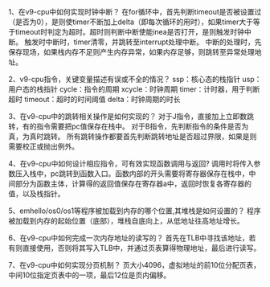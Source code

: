 1、在v9-cpu中如何实现时钟中断？
    在for循环中，首先判断timeout是否被设置过（是否为0），是则使timer不断加上delta（即每次循环的用时），如果timer大于等于timeout时判定为超时。超时则判断中断使能inea是否打开，是则触发时钟中断。
触发时中断时，timer清零，并跳转至interrupt处理中断。
中断的处理时，先保存现场，如果栈内存不足则产生内存异常，如果内存足够，则跳转至异常处理地址。

2、v9-cpu指令，关键变量描述有误或不全的情况？
	ssp：核心态的栈指针
	usp：用户态的栈指针
	cycle：指令的周期
	xcycle：时钟周期
	timer：计时器，用于判断超时
	timeout：超时的时间阈值
	delta：时钟周期的时长

3、在v9-cpu中的跳转相关操作是如何实现的？
	对于J指令，直接加上立即数跳转，有的指令需要把pc值保存在栈中。
	对于B指令，先判断指令的条件是否为真，为真时跳转。
	所有跳转操作都要首先判断跳转地址是否超过界限，如果是则需要校正或抛出例外。

4、在v9-cpu中如何设计相应指令，可有效实现函数调用与返回?
	调用时将传入参数压入栈中，pc跳转到函数入口。函数内部的开头需要将寄存器保存在栈中，中间部分为函数主体，计算得的返回值保存在寄存器a中，返回时恢复各寄存器的值，以及栈指针。

5、emhello/os0/os1等程序被加载到内存的哪个位置,其堆栈是如何设置的？
	程序被加载到内存的起始位置（底部），堆栈自底向上，从低地址往高地址增长。

6、在v9-cpu中如何完成一次内存地址的读写的？
	首先在TLB中寻找该地址，若有则直接使用，否则将其写入TLB中，并通过页表算得物理地址，最后进行读写。

7、在v9-cpu中如何实现分页机制？
	页大小4096，虚拟地址的前10位分配页表，中间10位指定页表中的一项，最后12位是页内偏移。

